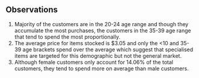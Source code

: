 ## Observations
1. Majority of the customers are in the 20-24 age range and though they accumulate the most purchases, the customers in the 35-39 age range that tend to spend the most proportionally.
2. The average price for items stocked is $3.05 and only the <10 and 35-39 age brackets spend over the average which suggest that specialised items are targeted for this demographic but not the general market.
3. Although female customers only account for 14.06% of the total customers, they tend to spend more on average than male customers.